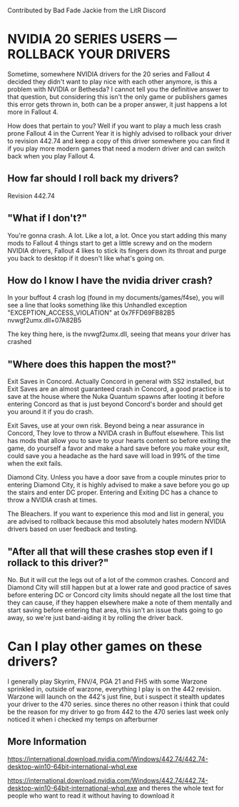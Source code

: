 Contributed by Bad Fade Jackie from the LitR Discord

# NVIDIA 20 SERIES USERS — ROLLBACK YOUR DRIVERS

Sometime, somewhere NVIDIA drivers for the 20 series and Fallout 4 decided they didn't want to play nice with each other anymore, is this a problem with NVIDIA or Bethesda? I cannot tell you the definitive answer to that question, but considering this isn't the only game or publishers games this error gets thrown in, both can be a proper answer, it just happens a lot more in Fallout 4.

How does that pertain to you? Well if you want to play a much less crash prone Fallout 4 in the Current Year it is highly advised to rollback your driver to revision 442.74 and keep a copy of this driver somewhere you can find it if you play more modern games that need a modern driver and can switch back when you play Fallout 4.

## How far should I roll back my drivers?

 Revision 442.74

## "What if I don't?"

You're gonna crash. A lot. Like a lot, a lot. Once you start adding this many mods to Fallout 4 things start to get a little screwy and on the modern NVIDIA drivers, Fallout 4 likes to stick its fingers down its throat and purge you back to desktop if it doesn't like what's going on.

## How do I know I have the nvidia driver crash?

In your buffout 4 crash log (found in my documents/games/f4se), you will see a line that looks something like this
Unhandled exception "EXCEPTION_ACCESS_VIOLATION" at 0x7FFD69FB82B5 nvwgf2umx.dll+07A82B5

The key thing here, is the nvwgf2umx.dll, seeing that means your driver has crashed

## "Where does this happen the most?"

Exit Saves in Concord. Actually Concord in general with SS2 installed, but Exit Saves are an almost guaranteed crash in Concord, a good practice is to save at the house where the Nuka Quantum spawns after looting it before entering Concord as that is just beyond Concord's border and should get you around it if you do crash.

Exit Saves, use at your own risk. Beyond being a near assurance in Concord, They love to throw a NVIDA crash in Buffout elsewhere. This list has mods that allow you to save to your hearts content so before exiting the game, do yourself a favor and make a hard save before you make your exit, could save you a headache as the hard save will load in 99% of the time when the exit fails.

Diamond City. Unless you have a door save from a couple minutes prior to entering Diamond City, it is highly advised to make a save before you go up the stairs and enter DC proper. Entering and Exiting DC has a chance to throw a NVIDIA crash at times.

The Bleachers. If you want to experience this mod and list in general, you are advised to rollback because this mod absolutely hates modern NVIDIA drivers based on user feedback and testing.

## "After all that will these crashes stop even if I rollack to this driver?"

No. But it will cut the legs out of a lot of the common crashes. Concord and Diamond City will still happen but at a lower rate and good practice of saves before entering DC or Concord city limits should negate all the lost time that they can cause, if they happen elsewhere make a note of them mentally and start saving before entering that area, this isn't an issue thats going to go away, so we're just band-aiding it by rolling the driver back.

# Can I play other games on these drivers?

I generally play Skyrim, FNV/4, PGA 21 and FH5 with some Warzone sprinkled in, outside of warzone, everything I play is on the 442 revision. Warzone will launch on the 442's just fine, but i suspect it stealth updates your driver to the 470 series. since theres no other reason i think that could be the reason for my driver to go from 442 to the 470 series last week only noticed it when i checked my temps on afterburner

## More Information

https://international.download.nvidia.com/Windows/442.74/442.74-desktop-win10-64bit-international-whql.exe

https://international.download.nvidia.com/Windows/442.74/442.74-desktop-win10-64bit-international-whql.exe
and theres the whole text for people who want to read it without having to download it
